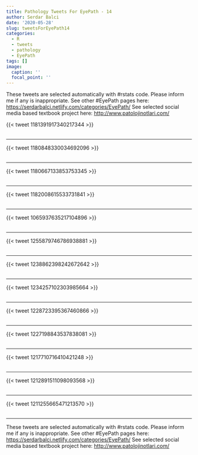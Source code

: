 ```yaml
---
title: Pathology Tweets For EyePath - 14
author: Serdar Balci
date: '2020-05-28'
slug: tweetsForEyePath14
categories:
  - R
  - tweets
  - pathology
  - EyePath
tags: []
image:
  caption: ''
  focal_point: ''
---
```



These tweets are selected automatically with #rstats code. Please inform me if any is inappropriate.
See other #EyePath pages here: https://serdarbalci.netlify.com/categories/EyePath/ 
See selected social media based textbook project here: http://www.patolojinotlari.com/

{{< tweet 1181391917340217344 >}}
<br>
<br>
<hr>
{{< tweet 1180848330034692096 >}}
<br>
<br>
<hr>
{{< tweet 1180667133853753345 >}}
<br>
<br>
<hr>
{{< tweet 1182008615533731841 >}}
<br>
<br>
<hr>
{{< tweet 1065937635217104896 >}}
<br>
<br>
<hr>
{{< tweet 1255879746786938881 >}}
<br>
<br>
<hr>
{{< tweet 1238862398242672642 >}}
<br>
<br>
<hr>
{{< tweet 1234257102303985664 >}}
<br>
<br>
<hr>
{{< tweet 1228723395367460866 >}}
<br>
<br>
<hr>
{{< tweet 1227198843537838081 >}}
<br>
<br>
<hr>
{{< tweet 1217710716410421248 >}}
<br>
<br>
<hr>
{{< tweet 1212891511098093568 >}}
<br>
<br>
<hr>
{{< tweet 1211255665471213570 >}}
<br>
<br>
<hr>


These tweets are selected automatically with #rstats code. Please inform me if any is inappropriate.
See other #EyePath pages here: https://serdarbalci.netlify.com/categories/EyePath/ 
See selected social media based textbook project here: http://www.patolojinotlari.com/
